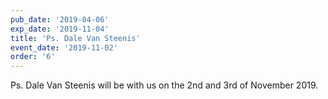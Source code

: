 ```yaml
---
pub_date: '2019-04-06'
exp_date: '2019-11-04'
title: 'Ps. Dale Van Steenis'
event_date: '2019-11-02'
order: '6'
---
```


Ps. Dale Van Steenis will be with us on the 2nd and 3rd of November 2019.
